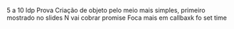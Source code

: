 5 a 10 ldp
Prova
Criação de objeto pelo meio mais simples, primeiro mostrado no slides
N vai cobrar promise
Foca mais em callbaxk fo set time